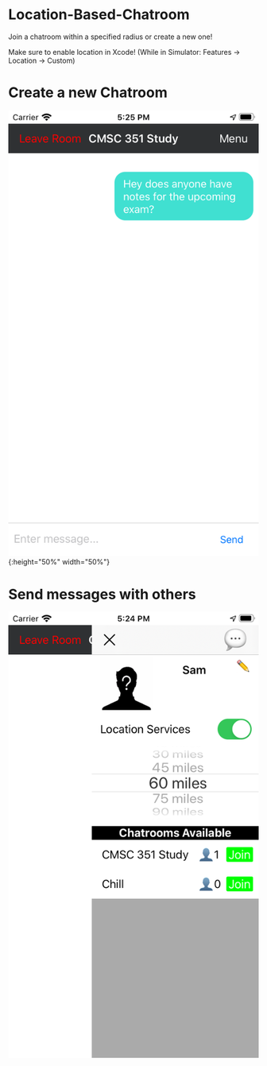 # Location-Based-Chatroom
Join a chatroom within a specified radius or create a new one!


Make sure to enable location in Xcode! (While in Simulator: Features -> Location -> Custom)

<h1>Create a new Chatroom</h1>

![chatroom|20%](https://github.com/119thomas/Location-Based-Chatroom/blob/master/screenshots/chatroom.png){:height="50%" width="50%"}

<h1>Send messages with others</h1>

![sideMenu|20%](https://github.com/119thomas/Location-Based-Chatroom/blob/master/screenshots/sideMenu.png)
